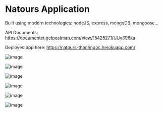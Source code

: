 # Natours Application

Built using modern technologies: nodeJS, express, mongoDB, mongoose...

API Documents: https://documenter.getpostman.com/view/15425271/UUy396ka

Deployed app here: https://natours-thanhngoc.herokuapp.com/

![image](https://user-images.githubusercontent.com/53690049/136309903-f9d49639-81a0-4de9-911e-76905c9c44dc.png)

![image](https://user-images.githubusercontent.com/53690049/136309960-79983ea1-5346-40da-bd65-b5c04e93b9d9.png)

![image](https://user-images.githubusercontent.com/53690049/136309984-b70176bd-3712-4db1-af60-9426930bffd6.png)

![image](https://user-images.githubusercontent.com/53690049/136310034-d2bc53c5-4632-4089-8168-77369b68d31e.png)

![image](https://user-images.githubusercontent.com/53690049/136310050-a76d0d43-e7a6-4181-a848-a113890b5701.png)

![image](https://user-images.githubusercontent.com/53690049/136310066-12f26619-13ec-422f-b2ac-23b5907a6b9b.png)






